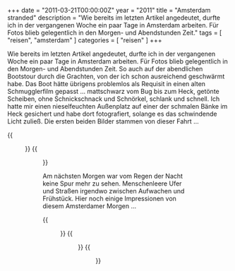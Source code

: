 +++
date = "2011-03-21T00:00:00Z"
year = "2011"
title = "Amsterdam stranded"
description = "Wie bereits im letzten Artikel angedeutet, durfte ich in der vergangenen Woche ein paar Tage in Amsterdam arbeiten. Für Fotos blieb gelegentlich in den Morgen- und Abendstunden Zeit."
tags = [ "reisen", "amsterdam" ]
categories = [ "reisen" ]
+++

Wie bereits im letzten Artikel angedeutet, durfte ich in der vergangenen Woche ein paar Tage in Amsterdam arbeiten. Für Fotos blieb gelegentlich in den Morgen- und Abendstunden Zeit. So auch auf der abendlichen Bootstour durch die Grachten, von der ich schon ausreichend geschwärmt habe. Das Boot hätte übrigens problemlos als Requisit in einen alten Schmugglerfilm gepasst ... mattschwarz vom Bug bis zum Heck, getönte Scheiben, ohne Schnickschnack und Schnörkel, schlank und schnell. Ich hatte mir einen nieselfeuchten Außenplatz auf einer der schmalen Bänke im Heck gesichert und habe dort fotografiert, solange es das schwindende Licht zuließ. Die ersten beiden Bilder stammen von dieser Fahrt ...

{{<figure src="/images/2011/20110317-182048-0091.jpg" title="Licht im Dunkeln">}}
{{<figure src="/images/2011/20110317-184810-023.jpg" title="Blaue Gracht">}}

Am nächsten Morgen war vom Regen der Nacht keine Spur mehr zu sehen. Menschenleere Ufer und Straßen irgendwo zwischen Aufwachen und Frühstück. Hier noch einige Impressionen von diesem Amsterdamer Morgen ...

{{<figure src="/images/2011/20110318-080126-011.jpg" title="Seilwerk">}}
{{<figure src="/images/2011/20110318-080240-015.jpg" title="Fensterln">}}
{{<figure src="/images/2011/20110318-080519-017.jpg" title="Waterkant">}}
